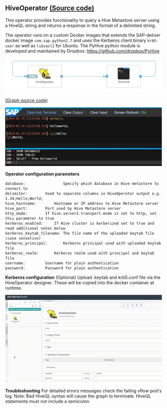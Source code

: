 HiveOperator [(Source code)](https://github.com/SAP/datahub-integration-examples/blob/master/HiveOperator/src/vrep/vflow/subengines/com/sap/python27/operators/examples/HiveOperator/script.py)
------------
This operator provides functionality to query a Hive Metastore server using a HiveQL string and returns a response in the format of a delimited string.

The operator runs on a custom Docker images that extends the SAP-deliver docker image `com.sap.python2.7` and uses the Kerberos client binary `krb5-user` as well as `libsasl2` for Ubuntu. The PyHive python module is developed and maintained by Dropbox: https://github.com/dropbox/PyHive

![alt text](./graph.jpg "Graph")

[(Graph source code)](https://github.com/SAP/datahub-integration-examples/blob/master/HiveOperator/src/vrep/vflow/graphs/HiveOperator_test/graph.json)

![alt text](./Hive_Sql.jpg "Hive SQL example")

**Operator configuration parameters**

	database:                 Specify which database in Hive metastore to connect to
	delimiter:		  Used to separate columns in HiveOperator output e.g. 1.34;Hello;World;
	hive_hostname:		  Hostname or IP address to Hive Metastore server
	hive_port:		  Port used by Hive Metastore server
	http_mode:		  If hive.server2.transport.mode is set to http, set this parameter to true
	kerberos_enabled:	  If Hive cluster is kerberized set to true and read additional notes below
	kerberos_keytab_filename: The file name of the uploaded keytab file (case sensetive)
	kerberos_principal: 	  Kerberos principal used with uploaded keytab file
	kerberos_realm: 	  Kerberos realm used with principal and keytab file
	username: 		  Username for plain authentication
	password: 		  Password for plain authentication

**Kerberos configuration**
(Optional) Upload .keytab and krb5.conf file via the HiveOperator designer. These will be copied into the docker container at runtime.

![alt text](./upload.gif "Upload")

**Troubleshooting**
For detailed errors messages check the failing vflow pod's log.
Note: Bad HiveQL syntax will cause the graph to terminate. HiveQL statements must not include a semicolon.
